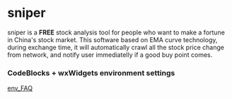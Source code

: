 # sniper
sniper is a **FREE** stock analysis tool for people who want to make a fortune in China's stock market.
This software based on EMA curve technology, during exchange time, it will automatically crawl all the stock price change from network,
and notify user immediatelly if a good buy point comes.

### CodeBlocks + wxWidgets environment settings
[env_FAQ](https://github.com/ofix/sniper/blob/master/doc/env_FAQ.md)

